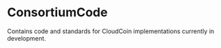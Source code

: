 # ConsortiumCode
Contains code and standards for CloudCoin implementations currently in development.
